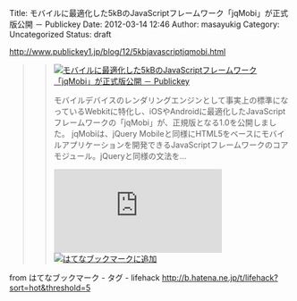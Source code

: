 Title: モバイルに最適化した5kBのJavaScriptフレームワーク「jqMobi」が正式版公開 － Publickey
Date: 2012-03-14 12:46
Author: masayukig
Category: Uncategorized
Status: draft

<http://www.publickey1.jp/blog/12/5kbjavascriptjqmobi.html>  
  
  

> > ![](http://cdn-ak.favicon.st-hatena.com/?url=http%3A%2F%2Fwww.publickey1.jp%2F)[モバイルに最適化した5kBのJavaScriptフレームワーク「jqMobi」が正式版公開
> > －
> > Publickey](http://www.publickey1.jp/blog/12/5kbjavascriptjqmobi.html)
> >
> > モバイルデバイスのレンダリングエンジンとして事実上の標準になっているWebkitに特化し、iOSやAndroidに最適化したJavaScriptフレームワークの「jqMobi」が、正規版となる1.0を公開しました。
> > jqMobiは、jQuery
> > Mobileと同様にHTML5をベースにモバイルアプリケーションを開発できるJavaScriptフレームワークのコアモジュール。jQueryと同様の文法を...
> >
> > [![はてなブックマーク -
> > モバイルに最適化した5kBのJavaScriptフレームワーク「jqMobi」が正式版公開
> > －
> > Publickey](http://b.hatena.ne.jp/entry/image/http://www.publickey1.jp/blog/12/5kbjavascriptjqmobi.html "はてなブックマーク - モバイルに最適化した5kBのJavaScriptフレームワーク「jqMobi」が正式版公開 － Publickey")](http://b.hatena.ne.jp/entry/http://www.publickey1.jp/blog/12/5kbjavascriptjqmobi.html)
> > [![はてなブックマークに追加](http://b.hatena.ne.jp/images/append.gif "はてなブックマークに追加")](http://b.hatena.ne.jp/append?http://www.publickey1.jp/blog/12/5kbjavascriptjqmobi.html)

  
  
from はてなブックマーク - タグ - lifehack
<http://b.hatena.ne.jp/t/lifehack?sort=hot&threshold=5>
